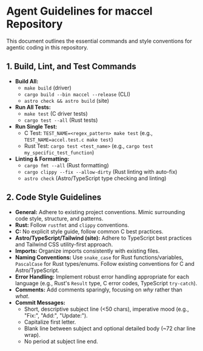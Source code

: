 # Agent Guidelines for maccel Repository

This document outlines the essential commands and style conventions for agentic coding in this repository.

## 1. Build, Lint, and Test Commands

*   **Build All:**
    *   `make build` (driver)
    *   `cargo build --bin maccel --release` (CLI)
    *   `astro check && astro build` (site)
*   **Run All Tests:**
    *   `make test` (C driver tests)
    *   `cargo test --all` (Rust tests)
*   **Run Single Test:**
    *   C Test: `TEST_NAME=<regex_pattern> make test` (e.g., `TEST_NAME=accel.test.c make test`)
    *   Rust Test: `cargo test <test_name>` (e.g., `cargo test my_specific_test_function`)
*   **Linting & Formatting:**
    *   `cargo fmt --all` (Rust formatting)
    *   `cargo clippy --fix --allow-dirty` (Rust linting with auto-fix)
    *   `astro check` (Astro/TypeScript type checking and linting)

## 2. Code Style Guidelines

*   **General:** Adhere to existing project conventions. Mimic surrounding code style, structure, and patterns.
*   **Rust:** Follow `rustfmt` and `clippy` conventions.
*   **C:** No explicit style guide, follow common C best practices.
*   **Astro/TypeScript/Tailwind (site):** Adhere to TypeScript best practices and Tailwind CSS utility-first approach.
*   **Imports:** Organize imports consistently with existing files.
*   **Naming Conventions:** Use `snake_case` for Rust functions/variables, `PascalCase` for Rust types/enums. Follow existing conventions for C and Astro/TypeScript.
*   **Error Handling:** Implement robust error handling appropriate for each language (e.g., Rust's `Result` type, C error codes, TypeScript `try-catch`).
*   **Comments:** Add comments sparingly, focusing on *why* rather than *what*.
*   **Commit Messages:**
    *   Short, descriptive subject line (<50 chars), imperative mood (e.g., "Fix:", "Add:", "Update:").
    *   Capitalize first letter.
    *   Blank line between subject and optional detailed body (~72 char line wrap).
    *   No period at subject line end.
